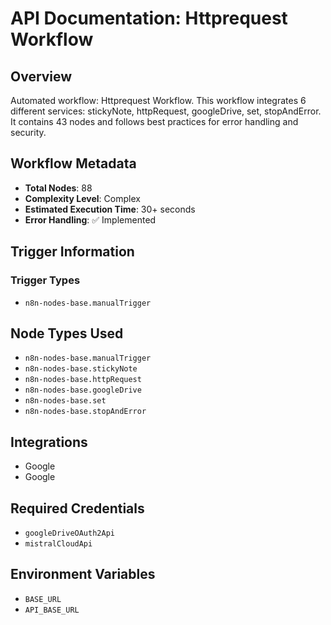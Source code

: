 # API Documentation: Httprequest Workflow

## Overview
Automated workflow: Httprequest Workflow. This workflow integrates 6 different services: stickyNote, httpRequest, googleDrive, set, stopAndError. It contains 43 nodes and follows best practices for error handling and security.

## Workflow Metadata
- **Total Nodes**: 88
- **Complexity Level**: Complex
- **Estimated Execution Time**: 30+ seconds
- **Error Handling**: ✅ Implemented

## Trigger Information
### Trigger Types
- `n8n-nodes-base.manualTrigger`

## Node Types Used
- `n8n-nodes-base.manualTrigger`
- `n8n-nodes-base.stickyNote`
- `n8n-nodes-base.httpRequest`
- `n8n-nodes-base.googleDrive`
- `n8n-nodes-base.set`
- `n8n-nodes-base.stopAndError`

## Integrations
- Google
- Google

## Required Credentials
- `googleDriveOAuth2Api`
- `mistralCloudApi`

## Environment Variables
- `BASE_URL`
- `API_BASE_URL`
